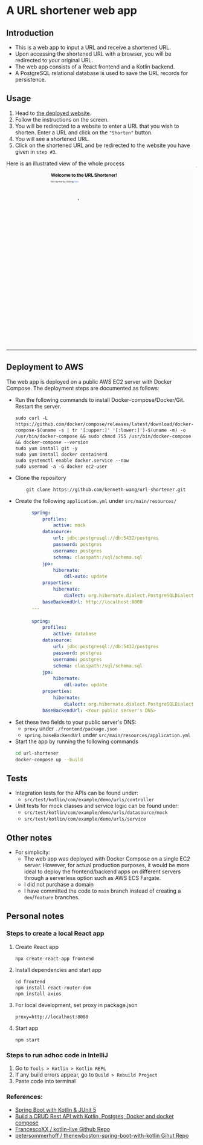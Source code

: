 # A URL shortener web app

## Introduction
- This is a web app to input a URL and receive a shortened URL.
- Upon accessing the shortened URL with a browser, you will be redirected to your original URL.
- The web app consists of a React frontend and a Kotlin backend.
- A PostgreSQL relational database is used to save the URL records for persistence.

## Usage
1. Head to [the deployed website](http://ec2-13-213-0-245.ap-southeast-1.compute.amazonaws.com/).
2. Follow the instructions on the screen.
3. You will be redirected to a website to enter a URL that you wish to shorten. Enter a URL and click on the `"Shorten"` button.
4. You will see a shortened URL.
5. Click on the shortened URL and be redirected to the website you have given in `step #3`.

Here is an illustrated view of the whole process
![](demo.gif)

## Deployment to AWS
The web app is deployed on a public AWS EC2 server with Docker Compose. The deployment steps are documented as follows:

- Run the following commands to install Docker-compose/Docker/Git. Restart the server. 
    ```shell
    sudo curl -L https://github.com/docker/compose/releases/latest/download/docker-compose-$(uname -s | tr '[:upper:]' '[:lower:]')-$(uname -m) -o /usr/bin/docker-compose && sudo chmod 755 /usr/bin/docker-compose && docker-compose --version
    sudo yum install git -y
    sudo yum install docker containerd
    sudo systemctl enable docker.service --now
    sudo usermod -a -G docker ec2-user
    ```
- Clone the repository
    ```shell
        git clone https://github.com/kenneth-wang/url-shortener.git
    ```
- Create the following `application.yml` under `src/main/resources/`
  ```.yaml
        spring:
            profiles:
                active: mock
            datasource:
                url: jdbc:postgresql://db:5432/postgres
                password: postgres
                username: postgres
                schema: classpath:/sql/schema.sql
            jpa:
                hibernate:
                    ddl-auto: update
            properties:
                hibernate:
                    dialect: org.hibernate.dialect.PostgreSQLDialect
            baseBackendUrl: http://localhost:8080
        ---
        
        spring:
            profiles:
                active: database
            datasource:
                url: jdbc:postgresql://db:5432/postgres
                password: postgres
                username: postgres
                schema: classpath:/sql/schema.sql
            jpa:
                hibernate:
                    ddl-auto: update
            properties:
                hibernate:
                    dialect: org.hibernate.dialect.PostgreSQLDialect
            baseBackendUrl: <Your public server's DNS>
  ``` 
- Set these two fields to your public server's DNS:
  - `proxy` under `./frontend/package.json`
  - `spring.baseBackendUrl` under `src/main/resources/application.yml`
- Start the app by running the following commands
    ```sh
    cd url-shortener
    docker-compose up --build
    ```

## Tests
- Integration tests for the APIs can be found under:
  - `src/test/kotlin/com/example/demo/urls/controller`
- Unit tests for mock classes and service logic can be found under:
  - `src/test/kotlin/com/example/demo/urls/datasource/mock`
  - `src/test/kotlin/com/example/demo/urls/service`

## Other notes
- For simplicity:
  - The web app was deployed with Docker Compose on a single EC2 server. However, for actual production purposes, it would be more ideal to deploy the frontend/backend apps on different servers through a serverless option such as AWS ECS Fargate.
  - I did not purchase a domain
  - I have committed the code to `main` branch instead of creating a `dev`/`feature` branches. 

## Personal notes
### Steps to create a local React app
1. Create React app
    ```shell
    npx create-react-app frontend 
    ```

2. Install dependencies and start app
    ```shell
    cd frontend
    npm install react-router-dom
    npm install axios
    ```
   
3. For local development, set proxy in package.json
    ```
    proxy=http://localhost:8080
    ```
   
4. Start app
    ```shell
    npm start
    ```

### Steps to run adhoc code in IntelliJ
1. Go to `Tools > Kotlin > Kotlin REPL`
2. If any build errors appear, go to `Build > Rebuild Project`
3. Paste code into terminal

### References:
- [Spring Boot with Kotlin & JUnit 5](https://www.youtube.com/watch?v=TJcshrJOnsE)
- [Build a CRUD Rest API with Kotlin, Postgres, Docker and docker compose](https://www.youtube.com/watch?v=BbT1PCAOS2s)
- [FrancescoXX / kotlin-live Github Repo](https://github.com/FrancescoXX/kotlin-live/tree/main)
- [petersommerhoff / thenewboston-spring-boot-with-kotlin Gihut Repo](https://github.com/petersommerhoff/thenewboston-spring-boot-with-kotlin)